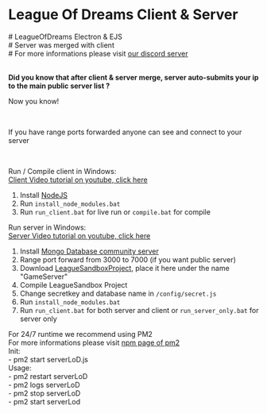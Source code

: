 <h1>League Of Dreams Client & Server</h1>
# LeagueOfDreams Electron & EJS <br>
# Server was merged with client <br>
# For more informations please visit <a href="https://discord.gg/NUDmnGR2ka">our discord server</a>
<br></br>

<b>Did you know that after client & server merge, server auto-submits your ip to the main public server list ?</b><br>
<p>Now you know!</p><br>
 <p>If you have range ports forwarded anyone can see and connect to your server</p><br>

Run / Compile client in Windows:<br>
 <a href="https://www.youtube.com/watch?v=ttUHCmFx02o">Client Video tutorial on youtube, click here</a>
 1. Install <a href="https://nodejs.dev">NodeJS</a>
 2. Run `install_node_modules.bat`
 3. Run `run_client.bat` for live run or `compile.bat` for compile
 
Run server in Windows:<br>
 <a href="https://www.youtube.com/watch?v=Kx1fhEyY2dk">Server Video tutorial on youtube, click here</a>
 1. Install <a href="https://www.mongodb.com/try/download/community">Mongo Database community server</a>
 2. Range port forward from 3000 to 7000 (if you want public server)
 3. Download <a href="https://github.com/LeagueSandbox/GameServer">LeagueSandboxProject</a>, place it here under the name "GameServer"
 4. Compile LeagueSandbox Project
 5. Change secretkey and database name in <code>/config/secret.js</code><br>
 7. Run `install_node_modules.bat`
 8. Run `run_client.bat` for both server and client or `run_server_only.bat` for server only

For 24/7 runtime we recommend using PM2<br>
For more informations please visit <a href="https://www.npmjs.com/package/pm2">npm page of pm2</a><br>
 Init:<br>
     - pm2 start serverLoD.js<br>
 Usage:<br>
     - pm2 restart serverLoD<br>
     - pm2 logs serverLoD<br>
     - pm2 stop serverLoD<br>
     - pm2 start serverLod<br>
